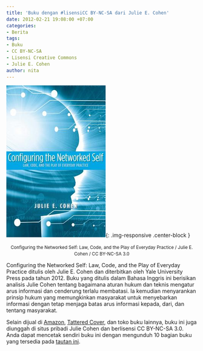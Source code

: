 ```yaml
---
title: 'Buku dengan #lisensiCC BY-NC-SA dari Julie E. Cohen'
date: 2012-02-21 19:08:00 +07:00
categories:
- Berita
tags:
- Buku
- CC BY-NC-SA
- Lisensi Creative Commons
- Julie E. Cohen
author: nita
---
```


![9780300125436.jpg](/uploads/9780300125436.jpg){: .img-responsive .center-block }<center><small>Configuring the Networked Self: Law, Code, and the Play of Everyday Practice / Julie E. Cohen / CC BY-NC-SA 3.0<i></i></small></center>

Configuring the Networked Self: Law, Code, and the Play of Everyday Practice ditulis oleh Julie E. Cohen dan diterbitkan oleh Yale University Press pada tahun 2012. Buku yang ditulis dalam Bahasa Inggris ini berisikan analisis Julie Cohen tentang bagaimana aturan hukum dan teknis mengatur arus informasi dan cenderung terlalu membatasi. Ia kemudian menyarankan prinsip hukum yang memungkinkan masyarakat untuk menyebarkan informasi dengan tetap menjaga batas arus informasi kepada, dari, dan tentang masyarakat.

Selain dijual di [Amazon](http://www.amazon.com/Configuring-Networked-Self-Everyday-Practice/dp/0300125437), [Tattered Cover](http://www.tatteredcover.com/book/9780300125436), dan toko buku lainnya, buku ini juga diunggah di situs pribadi Julie Cohen dan berlisensi CC BY-NC-SA 3.0. Anda dapat mencetak sendiri buku ini dengan mengunduh 10 bagian buku yang tersedia pada [tautan ini](http://www.juliecohen.com/page5.php).